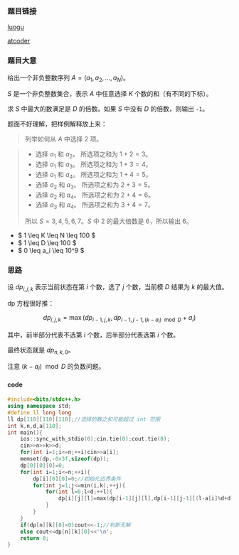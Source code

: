 ### 题目链接
[luogu](https://www.luogu.com.cn/problem/AT_abc281_d)

[atcoder](https://atcoder.jp/contests/abc281/tasks/abc281_d)

### 题目大意

给出一个非负整数序列 $A=(a_1,a_2,\ldots,a_N)$。

$S$ 是一个非负整数集合，表示 $A$ 中任意选择 $K$ 个数的和（有不同的下标）。

求 $S$ 中最大的数满足是 $D$ 的倍数。如果 $S$ 中没有 $D$ 的倍数，则输出 `-1`。

题面不好理解，把样例解释放上来：
> 列举如何从 $A$ 中选择 $2$ 项。

> - 选择 $a_1$ 和 $a_2$。 所选项之和为 $1+2=3$。
> - 选择 $a_1$ 和 $a_3$。 所选项之和为 $1+3=4$。
> - 选择 $a_1$ 和 $a_4$。 所选项之和为 $1+4=5$。
> - 选择 $a_2$ 和 $a_3$。 所选项之和为 $2+3=5$。
> - 选择 $a_2$ 和 $a_4$。 所选项之和为 $2+4=6$。
> - 选择 $a_3$ 和 $a_4$。 所选项之和为 $3+4=7$。
>
> 所以 $S={3,4,5,6,7}$。$S$ 中 $2$ 的最大倍数是 $6$，所以输出 $6$。

- $ 1 \leq K \leq N \leq 100 $
- $ 1 \leq D \leq 100 $
- $ 0 \leq a_i \leq 10^9 $

### 思路

设 $dp_{i,j,k}$ 表示当前状态在第 $i$ 个数，选了 $j$ 个数，当前模 $D$ 结果为 $k$ 的最大值。

dp 方程很好推：

$$
dp_{i,j,k}=\max(dp_{i-1,j,k},dp_{i-1,j-1,(k-a_i) \mod D}+a_i)
$$

其中，前半部分代表不选第 $i$ 个数，后半部分代表选第 $i$ 个数。

最终状态就是 $dp_{n,k,0}$。

注意 $(k-a_i) \mod D$ 的负数问题。

#### code
```cpp
#include<bits/stdc++.h>
using namespace std;
#define ll long long
ll dp[110][110][110];//选择的数之和可能超过 int 范围
int k,n,d,a[110];
int main(){
	ios::sync_with_stdio(0);cin.tie(0);cout.tie(0);
	cin>>n>>k>>d;
	for(int i=1;i<=n;++i)cin>>a[i];
	memset(dp,-0x3f,sizeof(dp));
	dp[0][0][0]=0;
	for(int i=1;i<=n;++i){
		dp[i][0][0]=0;//初始化边界条件
		for(int j=1;j<=min(i,k);++j){
			for(int l=0;l<d;++l){
				dp[i][j][l]=max(dp[i-1][j][l],dp[i-1][j-1][(l-a[i]%d+d)%d]+a[i]);//避免 mod D 出现负数
			}
		}
	}
	if(dp[n][k][0]<0)cout<<-1;//判断无解
	else cout<<dp[n][k][0]<<'\n';
	return 0;
}
```